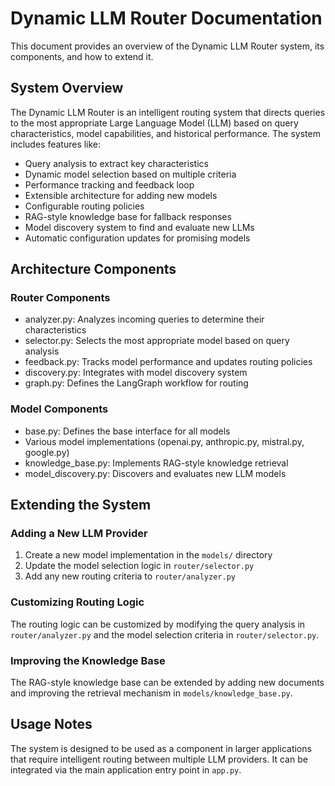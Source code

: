 # Dynamic LLM Router Documentation

This document provides an overview of the Dynamic LLM Router system, its components, and how to extend it.

## System Overview

The Dynamic LLM Router is an intelligent routing system that directs queries to the most appropriate Large Language Model (LLM) based on query characteristics, model capabilities, and historical performance. The system includes features like:

- Query analysis to extract key characteristics
- Dynamic model selection based on multiple criteria
- Performance tracking and feedback loop
- Extensible architecture for adding new models
- Configurable routing policies
- RAG-style knowledge base for fallback responses
- Model discovery system to find and evaluate new LLMs
- Automatic configuration updates for promising models

## Architecture Components

### Router Components
- analyzer.py: Analyzes incoming queries to determine their characteristics
- selector.py: Selects the most appropriate model based on query analysis
- feedback.py: Tracks model performance and updates routing policies
- discovery.py: Integrates with model discovery system
- graph.py: Defines the LangGraph workflow for routing

### Model Components
- base.py: Defines the base interface for all models
- Various model implementations (openai.py, anthropic.py, mistral.py, google.py)
- knowledge_base.py: Implements RAG-style knowledge retrieval
- model_discovery.py: Discovers and evaluates new LLM models

## Extending the System

### Adding a New LLM Provider
1. Create a new model implementation in the `models/` directory
2. Update the model selection logic in `router/selector.py`
3. Add any new routing criteria to `router/analyzer.py`

### Customizing Routing Logic
The routing logic can be customized by modifying the query analysis in `router/analyzer.py` and the model selection criteria in `router/selector.py`.

### Improving the Knowledge Base
The RAG-style knowledge base can be extended by adding new documents and improving the retrieval mechanism in `models/knowledge_base.py`.

## Usage Notes

The system is designed to be used as a component in larger applications that require intelligent routing between multiple LLM providers. It can be integrated via the main application entry point in `app.py`.